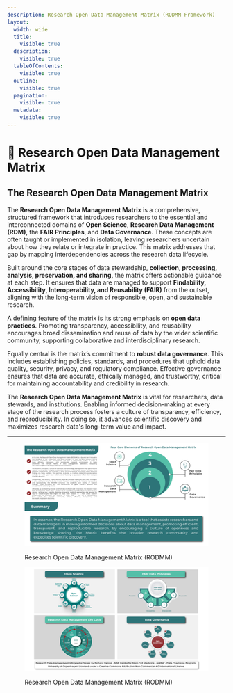 ```yaml
---
description: Research Open Data Management Matrix (RODMM Framework)
layout:
  width: wide
  title:
    visible: true
  description:
    visible: true
  tableOfContents:
    visible: true
  outline:
    visible: true
  pagination:
    visible: true
  metadata:
    visible: true
---
```


# 🔵 Research Open Data Management Matrix

## **The Research Open Data Management Matrix**

The **Research Open Data Management Matrix** is a comprehensive, structured framework that introduces researchers to the essential and interconnected domains of **Open Science**, **Research Data Management (RDM)**, the **FAIR Principles**, and **Data Governance**. These concepts are often taught or implemented in isolation, leaving researchers uncertain about how they relate or integrate in practice. This matrix addresses that gap by mapping interdependencies across the research data lifecycle.

Built around the core stages of data stewardship, **collection, processing, analysis, preservation, and sharing,** the matrix offers actionable guidance at each step. It ensures that data are managed to support **Findability, Accessibility, Interoperability, and Reusability (FAIR)** from the outset, aligning with the long-term vision of responsible, open, and sustainable research.

A defining feature of the matrix is its strong emphasis on **open data practices**. Promoting transparency, accessibility, and reusability encourages broad dissemination and reuse of data by the wider scientific community, supporting collaborative and interdisciplinary research.

Equally central is the matrix’s commitment to **robust data governance**. This includes establishing policies, standards, and procedures that uphold data quality, security, privacy, and regulatory compliance. Effective governance ensures that data are accurate, ethically managed, and trustworthy, critical for maintaining accountability and credibility in research.

The **Research Open Data Management Matrix** is vital for researchers, data stewards, and institutions. Enabling informed decision-making at every stage of the research process fosters a culture of transparency, efficiency, and reproducibility. In doing so, it advances scientific discovery and maximizes research data's long-term value and impact.

***

<div data-full-width="false"><figure><img src="../../../.gitbook/assets/Designrff-1.jpg" alt=""><figcaption><p>Research Open Data Management Matrix (RODMM)</p></figcaption></figure></div>

<div data-full-width="false"><figure><img src="../../../.gitbook/assets/Designrff-2.jpg" alt=""><figcaption><p>Research Open Data Management Matrix (RODMM)</p></figcaption></figure></div>
